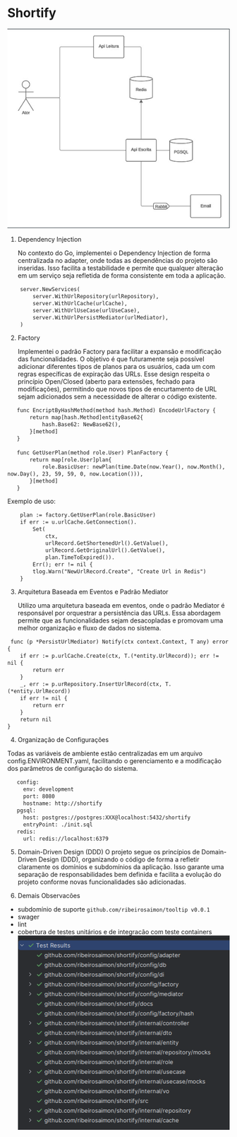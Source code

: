 # Shortify

![img_1.png](img_1.png)

1. Dependency Injection

   No contexto do Go, implementei o Dependency Injection de forma centralizada
   no adapter, onde todas as dependências do projeto são inseridas. Isso facilita
   a testabilidade e permite que qualquer alteração em um serviço seja refletida
   de forma consistente em toda a aplicação.

```
  	server.NewServices(
		server.WithUrlRepository(urlRepository),
		server.WithUrlCache(urlCache),
		server.WithUrlUseCase(urlUseCase),
		server.WithUrlPersistMediator(urlMediator),
	)
```

2. Factory

   Implementei o padrão Factory para facilitar a expansão e modificação das 
   funcionalidades. O objetivo é que futuramente seja possível adicionar diferentes
   tipos de planos para os usuários, cada um com regras específicas de expiração das URLs.
   Esse design respeita o princípio Open/Closed (aberto para extensões, fechado para modificações),
   permitindo que novos tipos de encurtamento de URL sejam adicionados sem a necessidade
   de alterar o código existente.

```
   func EncriptByHashMethod(method hash.Method) EncodeUrlFactory {
       return map[hash.Method]entityBase62{
           hash.Base62: NewBase62(),
       }[method]
   }
   
   func GetUserPlan(method role.User) PlanFactory {
       return map[role.User]plan{
           role.BasicUser: newPlan(time.Date(now.Year(), now.Month(), now.Day(), 23, 59, 59, 0, now.Location())),
       }[method]
   }

```
   Exemplo de uso:
```
	plan := factory.GetUserPlan(role.BasicUser)
	if err := u.urlCache.GetConnection().
		Set(
			ctx,
			urlRecord.GetShortenedUrl().GetValue(),
			urlRecord.GetOriginalUrl().GetValue(),
			plan.TimeToExpired()).
		Err(); err != nil {
		tlog.Warn("NewUrlRecord.Create", "Create Url in Redis")
	}
```

3. Arquitetura Baseada em Eventos e Padrão Mediator

   Utilizo uma arquitetura baseada em eventos, onde o padrão Mediator é responsável
   por orquestrar a persistência das URLs. Essa abordagem permite que as funcionalidades
   sejam desacopladas e promovam uma melhor organização e fluxo de dados no sistema.

```
 func (p *PersistUrlMediator) Notify(ctx context.Context, T any) error {
	if err := p.urlCache.Create(ctx, T.(*entity.UrlRecord)); err != nil {
		return err
	}
	_, err := p.urRepository.InsertUrlRecord(ctx, T.(*entity.UrlRecord))
	if err != nil {
		return err
	}
	return nil
}
```
4. Organização de Configurações

Todas as variáveis de ambiente estão centralizadas em um arquivo config.ENVIRONMENT.yaml,
facilitando o gerenciamento e a modificação dos parâmetros de configuração do sistema.

```
   config:
     env: development
     port: 8080
     hostname: http://shortify
   pgsql:
     host: postgres://postgres:XXX@localhost:5432/shortify
     entryPoint: ./init.sql
   redis:
     url: redis://localhost:6379

```


5. Domain-Driven Design (DDD)
   O projeto segue os princípios de Domain-Driven Design (DDD), organizando o código
   de forma a refletir claramente os domínios e subdomínios da aplicação.
   Isso garante uma separação de responsabilidades bem definida e facilita a
   evolução do projeto conforme novas funcionalidades são adicionadas.

6. Demais Observacões

* subdomínio de suporte `github.com/ribeirosaimon/tooltip v0.0.1`
* swager
* lint
* cobertura de testes unitários e de integracão com teste containers
   ![img.png](img.png)
